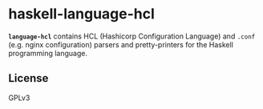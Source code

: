 # haskell-language-hcl
**`language-hcl`** contains HCL (Hashicorp Configuration Language) and `.conf`
(e.g. nginx configuration) parsers and pretty-printers for the Haskell
programming language.

## License
GPLv3
